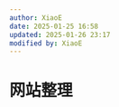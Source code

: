 ```yaml
---
author: XiaoE
date: 2025-01-25 16:58
updated: 2025-01-26 23:17
modified by: XiaoE
---
```

# 网站整理

